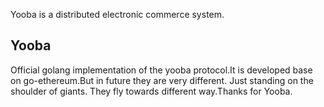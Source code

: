  Yooba is a distributed electronic commerce system.

## Yooba

Official golang implementation of the yooba protocol.It is developed base on go-ethereum.But in future they are very different. 
 Just standing on the shoulder of giants. They fly towards different way.Thanks for Yooba.
